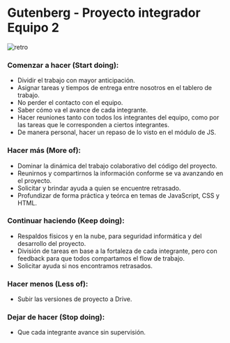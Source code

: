 # Gutenberg - Proyecto integrador Equipo 2

![retro](https://user-images.githubusercontent.com/74206062/155082256-feba24da-8573-445a-ac31-37566b591535.png)


### Comenzar a hacer (Start doing): 

* Dividir el trabajo con mayor anticipación.
* Asignar tareas y tiempos de entrega entre nosotros en el tablero de trabajo.
* No perder el contacto con el equipo. 
* Saber cómo va el avance de cada integrante.
* Hacer reuniones tanto con todos los integrantes del equipo, como por las tareas que le corresponden a ciertos integrantes.
*  De manera personal, hacer un repaso de lo visto en el módulo de JS.

### Hacer más (More of): 

* Dominar la dinámica del trabajo colaborativo del código del proyecto.
* Reunirnos y compartirnos la información conforme se va avanzando en el proyecto.
* Solicitar y brindar ayuda a quien se encuentre retrasado.
* Profundizar de forma práctica y teórca en temas de JavaScript, CSS y HTML.

### Continuar haciendo (Keep doing): 

* Respaldos físicos y en la nube, para seguridad informática y del desarrollo del proyecto.
* División de tareas en base a la fortaleza de cada integrante, pero con feedback para que todos compartamos el flow de trabajo.
* Solicitar ayuda si nos encontramos retrasados.

### Hacer menos (Less of): 

* Subir las versiones de proyecto a Drive.

### Dejar de hacer (Stop doing): 

* Que cada integrante avance sin supervisión.